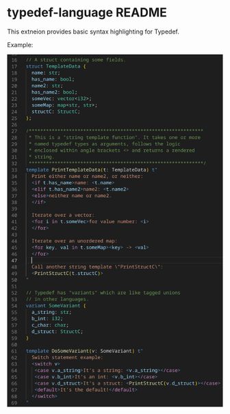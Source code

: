 # typedef-language README

This extneion provides basic syntax highlighting for Typedef.

Example:

![syntax highlighting example](https://github.com/dpemmons/typedef-vscode/blob/main/syntax-highlighting-example.png?raw=true)